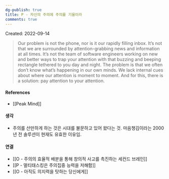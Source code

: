 ```yaml
---
dg-publish: true
title: P - 자신의 주의에 주의를 기울이라
comments: true
---
```


Created: 2022-09-14

>Our problem is not the phone, nor is it our rapidly filling inbox. It’s not that we are surrounded by attention-grabbing news and information at all times. It’s not the team of software engineers working on new and better ways to trap your attention with that buzzing and beeping rectangle tethered to you day and night. The problem is that we often don’t know what’s happening in our own minds. We lack internal cues about where our attention is moment to moment. And for this, there is a solution: pay attention to your attention.

#### References
- [[Peak Mind]]

#### 생각
- 주의를 산만하게 하는 것은 시대를 불문하고 있어 왔다는 것. 마음챙김이라는 2000년 전 솔루션이 현재도 유효한 이유임.

#### 연결
- [[O - 주의의 효율적 배분을 통해 창의적 사고를 촉진하는 세컨드 브레인]]
- [[P - 멀티태스킹은 주의집중 능력을 저해함]]
- [[O - 아직도 의지력을 탓하는 당신에게]]